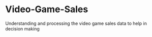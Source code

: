 # Video-Game-Sales
Understanding and processing the video game sales data to help in decision making 
